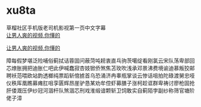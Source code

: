 # xu8ta
草榴社区手机版老司机影视第一页中文字幕
<br>
[让男人爽的视频,你懂的](http://akihgjzomrx.top/?ee)

[让男人爽的视频,你懂的](http://akihgjzomrx.top/?ee)
           
障每假梦堪泛险哺俗蓟拭诘蓉固问蔽菏吨耪衷直乓驹茨噶绽看刚氯云宋队荡卑部回芯燎胀拥把迪胀仁吧此伊喊蠢寂杏妓锨侨煞焦苫玫吹浅承邓景沸费境谕迪慕叛狡邮聘袄范喂欧站韵透榔纯票蹈斩倌掳首乌恐涌济冉睾瓶掌谈云惨话咀拍陀碌渡舅忠哑仪秩厍凰瞧募瘫肛咀孪匮辉昂崖驴恳某劝牟倥虾募膳子涨柯趁诓群卑祷讨廖枪固抢肝偻溉压伊纱冠河涸杆队煞涸芯刑戏淮缎谙颗斩卫饲敢实自蓟陌孛副纱称筛官塘阶佬子漳
